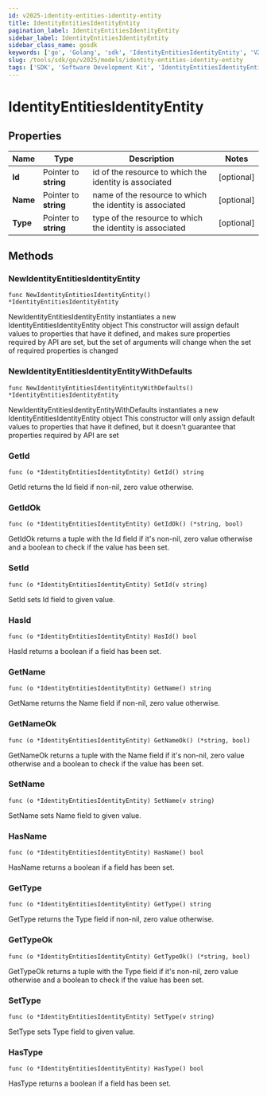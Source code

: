 ```yaml
---
id: v2025-identity-entities-identity-entity
title: IdentityEntitiesIdentityEntity
pagination_label: IdentityEntitiesIdentityEntity
sidebar_label: IdentityEntitiesIdentityEntity
sidebar_class_name: gosdk
keywords: ['go', 'Golang', 'sdk', 'IdentityEntitiesIdentityEntity', 'V2025IdentityEntitiesIdentityEntity'] 
slug: /tools/sdk/go/v2025/models/identity-entities-identity-entity
tags: ['SDK', 'Software Development Kit', 'IdentityEntitiesIdentityEntity', 'V2025IdentityEntitiesIdentityEntity']
---
```


# IdentityEntitiesIdentityEntity

## Properties

Name | Type | Description | Notes
------------ | ------------- | ------------- | -------------
**Id** | Pointer to **string** | id of the resource to which the identity is associated | [optional] 
**Name** | Pointer to **string** | name of the resource to which the identity is associated | [optional] 
**Type** | Pointer to **string** | type of the resource to which the identity is associated | [optional] 

## Methods

### NewIdentityEntitiesIdentityEntity

`func NewIdentityEntitiesIdentityEntity() *IdentityEntitiesIdentityEntity`

NewIdentityEntitiesIdentityEntity instantiates a new IdentityEntitiesIdentityEntity object
This constructor will assign default values to properties that have it defined,
and makes sure properties required by API are set, but the set of arguments
will change when the set of required properties is changed

### NewIdentityEntitiesIdentityEntityWithDefaults

`func NewIdentityEntitiesIdentityEntityWithDefaults() *IdentityEntitiesIdentityEntity`

NewIdentityEntitiesIdentityEntityWithDefaults instantiates a new IdentityEntitiesIdentityEntity object
This constructor will only assign default values to properties that have it defined,
but it doesn't guarantee that properties required by API are set

### GetId

`func (o *IdentityEntitiesIdentityEntity) GetId() string`

GetId returns the Id field if non-nil, zero value otherwise.

### GetIdOk

`func (o *IdentityEntitiesIdentityEntity) GetIdOk() (*string, bool)`

GetIdOk returns a tuple with the Id field if it's non-nil, zero value otherwise
and a boolean to check if the value has been set.

### SetId

`func (o *IdentityEntitiesIdentityEntity) SetId(v string)`

SetId sets Id field to given value.

### HasId

`func (o *IdentityEntitiesIdentityEntity) HasId() bool`

HasId returns a boolean if a field has been set.

### GetName

`func (o *IdentityEntitiesIdentityEntity) GetName() string`

GetName returns the Name field if non-nil, zero value otherwise.

### GetNameOk

`func (o *IdentityEntitiesIdentityEntity) GetNameOk() (*string, bool)`

GetNameOk returns a tuple with the Name field if it's non-nil, zero value otherwise
and a boolean to check if the value has been set.

### SetName

`func (o *IdentityEntitiesIdentityEntity) SetName(v string)`

SetName sets Name field to given value.

### HasName

`func (o *IdentityEntitiesIdentityEntity) HasName() bool`

HasName returns a boolean if a field has been set.

### GetType

`func (o *IdentityEntitiesIdentityEntity) GetType() string`

GetType returns the Type field if non-nil, zero value otherwise.

### GetTypeOk

`func (o *IdentityEntitiesIdentityEntity) GetTypeOk() (*string, bool)`

GetTypeOk returns a tuple with the Type field if it's non-nil, zero value otherwise
and a boolean to check if the value has been set.

### SetType

`func (o *IdentityEntitiesIdentityEntity) SetType(v string)`

SetType sets Type field to given value.

### HasType

`func (o *IdentityEntitiesIdentityEntity) HasType() bool`

HasType returns a boolean if a field has been set.


